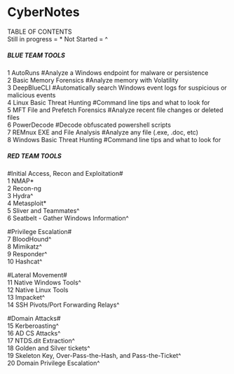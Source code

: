 # CyberNotes  

TABLE OF CONTENTS  
Still in progress = *
Not Started = ^

##### BLUE TEAM TOOLS #####  
1 AutoRuns #Analyze a Windows endpoint for malware or persistence  
2 Basic Memory Forensics #Analyze memory with Volatility  
3 DeepBlueCLI #Automatically search Windows event logs for suspicious or malicious events  
4 Linux Basic Threat Hunting #Command line tips and what to look for  
5 MFT File and Prefetch Forensics #Analyze recent file changes or deleted files  
6 PowerDecode #Decode obfuscated powershell scripts  
7 REMnux EXE and File Analysis #Analyze any file (.exe, .doc, etc)  
8 Windows Basic Threat Hunting #Command line tips and what to look for  


##### RED TEAM TOOLS #####  
#Initial Access, Recon and Exploitation#  
1 NMAP*  
2 Recon-ng  
3 Hydra^  
4 Metasploit*  
5 Sliver and Teammates^  
6 Seatbelt - Gather Windows Information^  

#Privilege Escalation#  
7 BloodHound^  
8 Mimikatz^  
9 Responder^  
10 Hashcat^  

#Lateral Movement#  
11 Native Windows Tools^  
12 Native Linux Tools  
13 Impacket^  
14 SSH Pivots/Port Forwarding Relays^  

#Domain Attacks#  
15 Kerberoasting^  
16 AD CS Attacks^  
17 NTDS.dit Extraction^  
18 Golden and Silver tickets^  
19 Skeleton Key, Over-Pass-the-Hash, and Pass-the-Ticket^  
20 Domain Privilege Escalation^  


